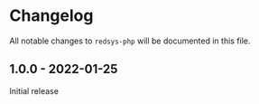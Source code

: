 # Changelog

All notable changes to `redsys-php` will be documented in this file.

## 1.0.0 - 2022-01-25

Initial release
